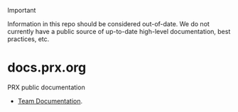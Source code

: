 > [!IMPORTANT]
> Information in this repo should be considered out-of-date. We do not currently have a public source of up-to-date high-level documentation, best practices, etc.

# docs.prx.org
PRX public documentation

* [Team Documentation](team/README.md).

